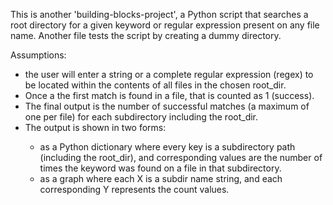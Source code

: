  <p>This is another 'building-blocks-project', a Python script that searches a  root directory for a given keyword or regular expression present on any file name. Another file tests the script by creating a dummy directory.</p>
          <p> Assumptions:</p>
          <ul>
            <li> the user will enter a string or a complete regular expression (regex) to be located within the contents of all files in the chosen root_dir.</li>
            <li> Once a the first match is found in a file, that is counted as 1 (success).</li>
            <li>The final output is the number of successful matches (a maximum of one per file) for each subdirectory including the root_dir. </li>
            <li> The output is shown in two forms:</li>
              <ul>
                <li> as a Python dictionary where every key is a subdirectory path (including the root_dir), and corresponding values are the number of times the keyword was found on a file in that subdirectory.</li>
                <li>as a graph where each X is a subdir name string, and each corresponding Y represents the count values. </li>
              </ul>
            </ul>
